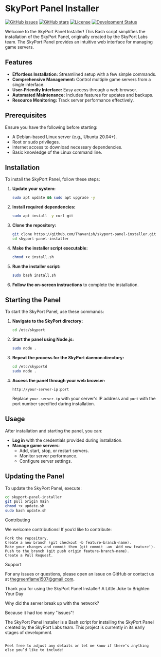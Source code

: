 # SkyPort Panel Installer

[![GitHub issues](https://img.shields.io/github/issues/Thavanish/skyport-panel-installer)](https://github.com/Thavanish/skyport-panel-installer/issues)
[![GitHub stars](https://img.shields.io/github/stars/Thavanish/skyport-panel-installer)](https://github.com/Thavanish/skyport-panel-installer/stargazers)
[![License](https://img.shields.io/github/license/Thavanish/skyport-panel-installer)](https://github.com/Thavanish/skyport-panel-installer/blob/main/LICENSE)
[![Development Status](https://img.shields.io/badge/development%20status-early%20stage-yellow)](https://github.com/Thavanish/skyport-panel-installer) 

Welcome to the SkyPort Panel Installer! This Bash script simplifies the installation of the SkyPort Panel, originally created by the SkyPort Labs team. The SkyPort Panel provides an intuitive web interface for managing game servers.

## Features

- **Effortless Installation:** Streamlined setup with a few simple commands.
- **Comprehensive Management:** Control multiple game servers from a single interface.
- **User-Friendly Interface:** Easy access through a web browser.
- **Automated Maintenance:** Includes features for updates and backups.
- **Resource Monitoring:** Track server performance effectively.

## Prerequisites

Ensure you have the following before starting:

- A Debian-based Linux server (e.g., Ubuntu 20.04+).
- Root or sudo privileges.
- Internet access to download necessary dependencies.
- Basic knowledge of the Linux command line.

## Installation

To install the SkyPort Panel, follow these steps:

1. **Update your system:**
    ```bash
    sudo apt update && sudo apt upgrade -y
    ```

2. **Install required dependencies:**
    ```bash
    sudo apt install -y curl git
    ```

3. **Clone the repository:**
    ```bash
    git clone https://github.com/Thavanish/skyport-panel-installer.git
    cd skyport-panel-installer
    ```

4. **Make the installer script executable:**
    ```bash
    chmod +x install.sh
    ```

5. **Run the installer script:**
    ```bash
    sudo bash install.sh
    ```

6. **Follow the on-screen instructions** to complete the installation.

## Starting the Panel

To start the SkyPort Panel, use these commands:

1. **Navigate to the SkyPort directory:**
    ```bash
    cd /etc/skyport
    ```

2. **Start the panel using Node.js:**
    ```bash
    sudo node .
    ```

3. **Repeat the process for the SkyPort daemon directory:**
    ```bash
    cd /etc/skyportd
    sudo node .
    ```

4. **Access the panel through your web browser:**
    ```
    http://your-server-ip:port
    ```
    Replace `your-server-ip` with your server's IP address and `port` with the port number specified during installation.

## Usage

After installation and starting the panel, you can:

- **Log in** with the credentials provided during installation.
- **Manage game servers**:
   - Add, start, stop, or restart servers.
   - Monitor server performance.
   - Configure server settings.

## Updating the Panel

To update the SkyPort Panel, execute:

```bash
cd skyport-panel-installer
git pull origin main
chmod +x update.sh
sudo bash update.sh
```
Contributing

We welcome contributions! If you’d like to contribute:

    Fork the repository.
    Create a new branch (git checkout -b feature-branch-name).
    Make your changes and commit them (git commit -am 'Add new feature').
    Push to the branch (git push origin feature-branch-name).
    Create a Pull Request.

Support

For any issues or questions, please open an issue on GitHub or contact us at thegreenflame1507@gmail.com.

Thank you for using the SkyPort Panel Installer!
A Little Joke to Brighten Your Day

Why did the server break up with the network?

Because it had too many "issues"!

The SkyPort Panel Installer is a Bash script for installing the SkyPort Panel created by the SkyPort Labs team. This project is currently in its early stages of development.

```

Feel free to adjust any details or let me know if there’s anything else you’d like to include!
